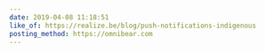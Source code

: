 ```yaml
---
date: 2019-04-08 11:18:51
like_of: https://realize.be/blog/push-notifications-indigenous
posting_method: https://omnibear.com
---
```

